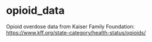 # opioid_data

Opioid overdose data from Kaiser Family Foundation: https://www.kff.org/state-category/health-status/opioids/
